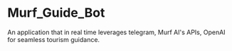 # Murf_Guide_Bot
An application that in real time leverages telegram, Murf AI's APIs, OpenAI for seamless tourism guidance.
